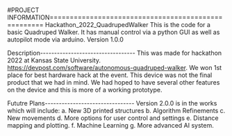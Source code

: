 #PROJECT INFORMATION====================================================
Hackathon_2022_QuadrupedWalker
This is the code for a basic Quadruped Walker. It has manual control via a python GUI as well as autopilot mode via arduino. 
Version 1.0.0

Description----------------------------------
This was made for hackathon 2022 at Kansas State University. https://devpost.com/software/autonomous-quadruped-walker. We won 1st place for best hardware hack at the event.
This device was not the final product that we had in mind. We had hoped to have several other features on the device and this is more of a working prototype.

Fututre Plans--------------------------------
Version 2.0.0 is in the works which will include:
  a. New 3D printed structures
  b. Algorithm Refinements
  c. New movements
  d. More options for user control and settings
  e. Distance mapping and plotting.
  f. Machine Learning
  g. More advanced AI system.
